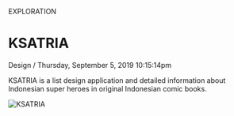 <p class="type">EXPLORATION</p>

# KSATRIA

<p class="meta">Design  /  Thursday, September 5, 2019 10:15:14pm</p>

KSATRIA is a list design application and detailed information about Indonesian super heroes in original Indonesian comic books.

![KSATRIA](https://farooq-agent.web.app/assets/images/works/large/ksatria.jpg)
